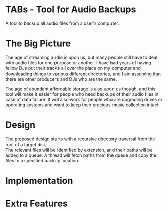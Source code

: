 # TABs - Tool for Audio Backups

A tool to backup all audio files from a user's computer.

# The Big Picture

The age of streaming audio is upon us, but many people still have to deal with audio files for one purpose or another.
I have had years of having fellow DJs put their tracks all over the place on my computer and downloading things to various 
different directories, and I am assuming that there are other producers and DJs who are the same.  

The age of abundant affordable storage is also upon us though, and this tool will make it easier for people who need backups
of their audio files in case of data failure.  It will also work for people who are upgrading drives or operating systems
and want to keep their precious music collection intact.

# Design

The proposed design starts with a recursive directory traversal from the root of a target disk.  
The relevant files will be identified by extension, and their paths will be added to a queue.  A thread will fetch
paths from the queue and copy the files to a specified backup location.  

# Implementation

# Extra Features
